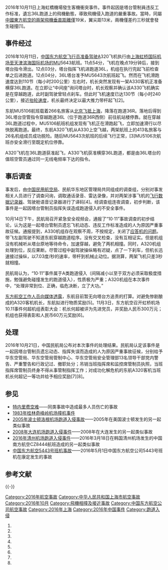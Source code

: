 2016年10月11日上海虹橋機場發生客機衝突事件。事件起因是塔台管制員违反工作标准，遺忘36L跑道上的飛機動態，導致飛機侵入跑道的嚴重事故。當時，同屬[中國東方航空的兩架飛機垂直距離僅](../Page/中国东方航空.md "wikilink")19米，翼尖距13米，兩機僅差约三秒就會發生碰撞\[1\]。

## 事件经过

2016年10月11日，[中国东方航空飞行员准备驾驶A](../Page/中国东方航空.md "wikilink")320飞机执行由[上海虹桥国际机场至](https://zh.wikipedia.org/wiki/上海虹桥国际机场 "wikilink")[天津滨海国际机场的MU](../Page/天津滨海国际机场.md "wikilink")5643航班。11点54分，飞机在晚点19分钟后，接到塔台指令滑出。12点03分，塔台指挥飞机进跑道36L，机组在执行完起飞前检查单之后进跑道。12点04分，36L塔台准予MU5643次航班起飞。然而在飞机滑跑速度达到110节（每小时200公里）左右时，机长突然发现有一架A330客机正准备横穿36L跑道。在立即让“中间座”询问塔台时，机长观察并确认该A330飞机确实是在穿越跑道，此时副驾驶曾轻点刹车。但此时飞机速度已达130节（每小时240公里），接近[抬轮速度](../Page/V速率.md "wikilink")，机长最终决定以最大推力带杆起飞\[2\]。

东航MU5106航班载着266名旅客从[北京飞抵上海](../Page/北京首都国际机场.md "wikilink")，降落在跑道36R。落地后得到36L塔台空管指令穿越跑道36L（位于跑道36R西侧）前往航站楼停靠。就在穿越36L跑道过程中，MU5106航班机组发现有飞机正在滑跑起飞，立即加速滑行以尽快脱离跑道。最终，东航A320飞机从A330上空飞越，两架航班上的413名旅客与26名机组成员成功脱险。随后MU5643次航班的后续飞行正常，\[3\]MU5106次航班亦安全滑行至既定机位停靠。

A320飞机在36L跑道获准起飞，A330飞机获准横穿36L跑道，都是由36L塔台的值班空管员通过同一无线电频率下达的指令。

## 事后调查

事发后，由[中国民用航空局](../Page/中国民用航空局.md "wikilink")、民航华东地区管理局共同组成的调查组，分别对事发相关人员进行了调查问询，调取通话录音、雷达录像，并对两架涉事飞机的[飞行数据记录器](https://zh.wikipedia.org/wiki/飞行数据记录器 "wikilink")、驾驶舱语音记录器进行了译码\[4\]。经调查组连夜调查，初步判断，该事件是一起因塔台管制员指挥失误造成跑道侵入的不安全事件。

10月14日下午，民航局召开紧急安全视频会，通报了“10·11”事故调查的初步结论，认为这是一起塔台管制员遗忘飞机动态、违反工作标准造成的人为原因严重事故征候。通报提到，A330机组存在观察不周，不按规定，关闭了[应答机的问题](../Page/应答机.md "wikilink")。带飞左副驾驶不知道东航穿越跑道程序。没有交叉检查，没有互相证实。但是机组没有机械听从塔台原地等待命令，加速穿越，避免了两机相撞。同时，A320机组处理到位，反应果断。尽管过程中副驾驶操纵略有迟疑，点了一下刹车，但机长迅速接过操纵，以7.03度/秒的速率，带杆到机械止动位。据测算，两架飞机只差3秒就相撞。

民航局认为，“10·11”事件属于A类跑道侵入（间隔减小以至于双方必须采取极度措施，勉强避免碰撞发生的跑道侵入），性质极为严重；A320机组在本次事件中，“处理非常到位、正确，临危决断，立了大功。”

[东方航空工作人员向媒体透露](https://zh.wikipedia.org/wiki/中国东方航空公司 "wikilink")，东航目前暂无向塔台方追责的打算。对避免惨剧酿成的A320客机机长，东航拟进行物质奖励\[5\]。11月3日，东方航空召开虹桥机场10.11事件何超机组表彰大会：机长何超被评为先进党员，并奖励人民币300万元；机组也获得表彰和人民币60万元奖励\[6\]。

## 处理

2016年10月21日，中国民航局公布对本次事件的处理结果。民航局认定该事件是一起因塔台管制员遗忘动态、指挥失误而造成的人为原因严重事故征候，分别给予华东空管局、华东空管局管制中心、华东空管局安全管理部13名领导干部党内警告、严重警告和行政记过、撤职处分；吊销当班指挥席和监控席管制员执照，当班指挥席管制员终身不得从事管制指挥工作；对成功化解危机的东航A320客机当班机长何超记一等功并给予相应奖励\[7\]\[8\]。

## 参见

  - [特内里费空难](https://zh.wikipedia.org/wiki/特内里费空难 "wikilink")——同类事故中造成最多人员伤亡的事故
  - [1983年桂林奇峰岭机场撞机事件](../Page/1983年桂林奇峰岭机场撞机事件.md "wikilink")
  - [2005年波士顿洛根机场跑道入侵事故](https://zh.wikipedia.org/wiki/2005年波士顿洛根机场跑道入侵事故 "wikilink")——2005年在美国波士顿发生的另一起类似事故
  - [2008年大连机场跑道入侵事件](../Page/2008年大连机场跑道入侵事件.md "wikilink")——2008年在大连发生的另一起类似事故
  - [2016年清州机场跑道入侵事件](https://zh.wikipedia.org/wiki/2016年清州机场跑道入侵事件 "wikilink")——2016年3月18日在韩国清州机场发生的中国南方航空CZ8444航班造成的另一起类似事故
  - [中国东方航空5443号班机事故](https://zh.wikipedia.org/wiki/中国东方航空5443号班机事故 "wikilink")——2016年5月1日中国东方航空公司5443号班机在康定发生的事故

## 参考文献

{{-}}

[Category:2016年航空事故](https://zh.wikipedia.org/wiki/Category:2016年航空事故 "wikilink")
[Category:中华人民共和国上海市航空事故](https://zh.wikipedia.org/wiki/Category:中华人民共和国上海市航空事故 "wikilink")
[Category:2016年10月](https://zh.wikipedia.org/wiki/Category:2016年10月 "wikilink")
[Category:飛機相撞及接近事故](https://zh.wikipedia.org/wiki/Category:飛機相撞及接近事故 "wikilink")
[Category:中国东方航空公司航空事故](https://zh.wikipedia.org/wiki/Category:中国东方航空公司航空事故 "wikilink")
[Category:2016年上海](https://zh.wikipedia.org/wiki/Category:2016年上海 "wikilink")
[Category:2016年中国事件](https://zh.wikipedia.org/wiki/Category:2016年中国事件 "wikilink")
[Category:跑道入侵](https://zh.wikipedia.org/wiki/Category:跑道入侵 "wikilink")

1.
2.
3.
4.
5.
6.
7.
8.
